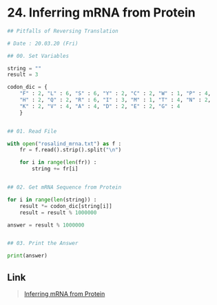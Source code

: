 # 24. Inferring mRNA from Protein
```python
## Pitfalls of Reversing Translation

# Date : 20.03.20 (Fri)

## 00. Set Variables

string = ""
result = 3

codon_dic = {
	"F" : 2, "L" : 6, "S" : 6, "Y" : 2, "C" : 2, "W" : 1, "P" : 4, 
	"H" : 2, "Q" : 2, "R" : 6, "I" : 3, "M" : 1, "T" : 4, "N" : 2, 
	"K" : 2, "V" : 4, "A" : 4, "D" : 2, "E" : 2, "G" : 4
	}


## 01. Read File

with open("rosalind_mrna.txt") as f :
	fr = f.read().strip().split("\n")

	for i in range(len(fr)) :
		string += fr[i]


## 02. Get mRNA Sequence from Protein

for i in range(len(string)) :
	result *= codon_dic[string[i]]
	result = result % 1000000

answer = result % 1000000


## 03. Print the Answer

print(answer)
```
## Link
> [Inferring mRNA from Protein](http://rosalind.info/problems/mrna/)
